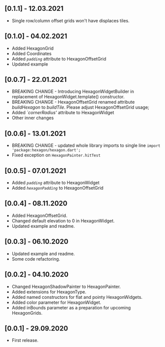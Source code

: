 ## [0.1.1] - 12.03.2021

* Single row/column offset grids won't have displaces tiles.

## [0.1.0] - 04.02.2021

* Added HexagonGrid
* Added Coordinates
* Added _`padding`_ attribute to HexagonOffsetGrid
* Updated example

## [0.0.7] - 22.01.2021

* BREAKING CHANGE - Introducing HexagonWidgetBuilder in replacement of HexagonWidget.template() constructor.
* BREAKING CHANGE - HexagonOffsetGrid renamed attribute _buildHexagon_ to _buildTile_. Please adjust HexagonOffsetGrid usage;
* Added _`cornerRadius'_ attribute to HexagonWidget
* Other inner changes

## [0.0.6] - 13.01.2021

* BREAKING CHANGE - updated whole library imports to single line `import 'package:hexagon/hexagon.dart';`
* Fixed exception on `HexagonPainter.hitTest`

## [0.0.5] - 07.01.2021

* Added _`padding`_ attribute to HexagonWidget
* Added _`hexagonPadding`_ to HexagonOffsetGrid

## [0.0.4] - 08.11.2020

* Added HexagonOffsetGrid.
* Changed default elevation to 0 in HexagonWidget.
* Updated example and readme.

## [0.0.3] - 06.10.2020

* Updated example and readme.
* Some code refactoring.

## [0.0.2] - 04.10.2020

* Changed HexagonShadowPainter to HexagonPainter.
* Added extensions for HexagonType.
* Added named constructors for flat and pointy HexagonWidgets.
* Added color parameter for HexagonWidget.
* Added inBounds parameter as a preparation for upcoming HexagonGrids.

## [0.0.1] - 29.09.2020

* First release.
